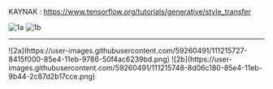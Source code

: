 KAYNAK  :  https://www.tensorflow.org/tutorials/generative/style_transfer

![1a](https://user-images.githubusercontent.com/59260491/111215595-5af55f80-85e4-11eb-8e22-e1839c1d2861.png)
![1b](https://user-images.githubusercontent.com/59260491/111215680-7496a700-85e4-11eb-815e-2c2bf232ed06.png)
 
<hr>
![2a](https://user-images.githubusercontent.com/59260491/111215727-8415f000-85e4-11eb-9786-50f4ac6239bd.png)
![2b](https://user-images.githubusercontent.com/59260491/111215748-8d06c180-85e4-11eb-9b44-2c87d2b17cce.png)


